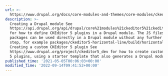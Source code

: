 ```yaml
---
url: >-
  https://www.drupal.org/docs/core-modules-and-themes/core-modules/ckeditor-5-module/plugin-and-contrib-module-development
description: >-
  Creating a Drupal module See
  https://api.drupal.org/api/drupal/core%21modules%21ckeditor5%21ckeditor5.api.php/group/ckeditor5_architecture/10.0.x#plugins
  for how to define CKEditor 5 plugins in a Drupal module. The JS files in
  packages can be used directly in a Drupal module without any further build
  step, for example packages/ckeditor5-horizontal-line/build/horizontal-line.js.
  Creating a custom CKEditor 5 plugin See
  https://www.drupal.org/project/ckeditor5_dev for how to create custom CKEditor
  5 plugins, using a starter template that also generates a Drupal module.
published_time: '2021-05-05T00:06:03+00:00'
modified_time: '2022-09-14T09:41:52+00:00'
---
```

